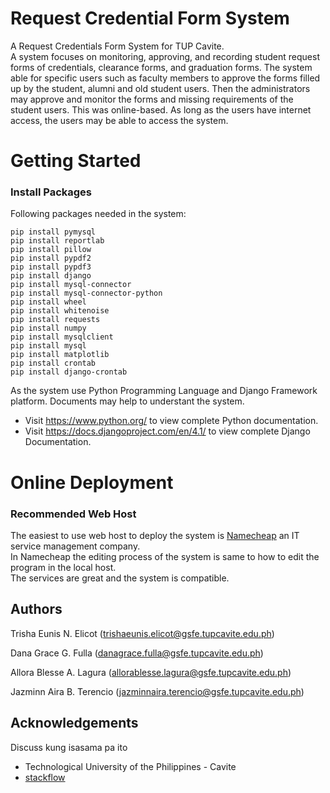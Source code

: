 # Request Credential Form System
A Request Credentials Form System for TUP Cavite.   
A system focuses on monitoring, approving, and recording student request forms of credentials, clearance forms, and graduation forms. The system able for specific users such as faculty members to approve the forms filled up by the student, alumni and old student users. Then the administrators may approve and monitor the forms and missing requirements of the student users. This was online-based. As long as the users have internet access, the users may be able to access the system. 

# Getting Started
### Install Packages
Following packages needed in the system:
```
pip install pymysql
pip install reportlab
pip install pillow
pip install pypdf2
pip install pypdf3
pip install django
pip install mysql-connector
pip install mysql-connector-python
pip install wheel
pip install whitenoise
pip install requests
pip install numpy
pip install mysqlclient
pip install mysql
pip install matplotlib
pip install crontab
pip install django-crontab
```

As the system use Python Programming Language and Django Framework platform.
Documents may help to understant the system.
* Visit https://www.python.org/ to view complete Python documentation.
* Visit https://docs.djangoproject.com/en/4.1/ to view complete Django Documentation.

# Online Deployment
### Recommended Web Host 
The easiest to use web host to deploy the system is [Namecheap](https://www.namecheap.com/) an IT service management company.   
In Namecheap the editing process of the system is same to how to edit the program in the local host.  
The services are great and the system is compatible.

## Authors
Trisha Eunis N. Elicot (trishaeunis.elicot@gsfe.tupcavite.edu.ph)

Dana Grace G. Fulla (danagrace.fulla@gsfe.tupcavite.edu.ph)  

Allora Blesse A. Lagura (allorablesse.lagura@gsfe.tupcavite.edu.ph)

Jazminn Aira B. Terencio (jazminnaira.terencio@gsfe.tupcavite.edu.ph)

## Acknowledgements
Discuss kung isasama pa ito
* Technological University of the Philippines - Cavite
* [stackflow](https://stackoverflow.com/)

